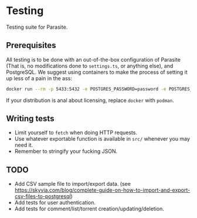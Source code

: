 # Testing

Testing suite for Parasite.

## Prerequisites

All testing is to be done with an out-of-the-box configuration of Parasite (That
is, no modifications done to `settings.ts`, or anything else), and PostgreSQL.
We suggest using containers to make the process of setting it up less of a pain
in the ass:

```sh
docker run --rm -p 5433:5432 -e POSTGRES_PASSWORD=password -e POSTGRES_USER=admin -e POSTGRES_DB=parasite --name pg_db_container postgres
```

If your distribution is anal about licensing, replace `docker` with `podman`.

## Writing tests

- Limit yourself to `fetch` when doing HTTP requests.
- Use whatever exportable function is available in `src/` whenever you may need
  it.
- Remember to stringify your fucking JSON.

## TODO

- Add CSV sample file to import/export data. (see
  https://skyvia.com/blog/complete-guide-on-how-to-import-and-export-csv-files-to-postgresql)
- Add tests for user authentication.
- Add tests for comment/list/torrent creation/updating/deletion.
